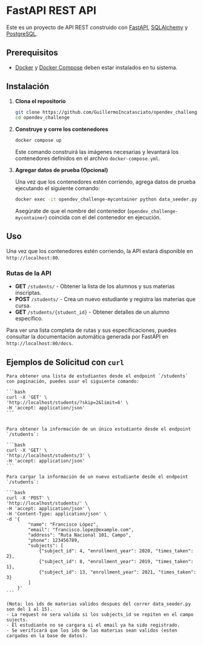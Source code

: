 # FastAPI REST API

Este es un proyecto de API REST construido con [FastAPI](https://fastapi.tiangolo.com/), [SQLAlchemy](https://www.sqlalchemy.org/) y [PostgreSQL](https://www.postgresql.org/).

## Prerequisitos

- [Docker](https://docs.docker.com/get-docker/) y [Docker Compose](https://docs.docker.com/compose/install/) deben estar instalados en tu sistema.

## Instalación

1. **Clona el repositorio**

    ```bash
    git clone https://github.com/GuillermoIncatasciato/opendev_challenge.git
    cd opendev_challenge
    ```

2. **Construye y corre los contenedores**

    ```bash
    docker compose up
    ```

    Este comando construirá las imágenes necesarias y levantará los contenedores definidos en el archivo `docker-compose.yml`.

3. **Agregar datos de prueba (Opcional)**

    Una vez que los contenedores estén corriendo, agrega datos de prueba ejecutando el siguiente comando:

    ```bash
    docker exec -it opendev_challenge-mycontainer python data_seeder.py
    ```

    Asegúrate de que el nombre del contenedor (`opendev_challenge-mycontainer`) coincida con el del contenedor en ejecución.

## Uso

Una vez que los contenedores estén corriendo, la API estará disponible en `http://localhost:80`.

### Rutas de la API

- **GET** `/students/` - Obtener la lista de los alumnos y sus materias inscriptas.
- **POST** `/students/` - Crea un nuevo estudiante y registra las materias que cursa.
- **GET** `/students/{student_id}` - Obtener detalles de un alumno específico.

Para ver una lista completa de rutas y sus especificaciones, puedes consultar la documentación automática generada por FastAPI en `http://localhost:80/docs`.

## Ejemplos de Solicitud con `curl`

    Para obtener una lista de estudiantes desde el endpoint `/students` con paginación, puedes usar el siguiente comando:

    ```bash
    curl -X 'GET' \
    'http://localhost/students/?skip=2&limit=6' \
    -H 'accept: application/json'
    ```


    Para obtener la información de un único estudiante desde el endpoint `/students`:

    ```bash
    curl -X 'GET' \
    'http://localhost/students/3' \
    -H 'accept: application/json'
    ```

    Para cargar la información de un nuevo estudiante desde el endpoint `/students`:

    ```bash
    curl -X 'POST' \
    'http://localhost/students/' \
    -H 'accept: application/json' \
    -H 'Content-Type: application/json' \
    -d '{
            "name": "Francisco López",
            "email": "francisco.lopez@example.com",
            "address": "Ruta Nacional 101, Campo",
            "phone": 123456789,
            "subjects": [
                {"subject_id": 4, "enrollment_year": 2020, "times_taken": 2},
                {"subject_id": 8, "enrollment_year": 2019, "times_taken": 1},
                {"subject_id": 13, "enrollment_year": 2021, "times_taken": 3}
            ]
        }'
    ```

    (Nota: los ids de materias validos despues del correr data_seeder.py son del 1 al 15).
    - La request no sera valida si los subjects_id se repiten en el campo sujects.
    - El estudiante no se cargara si el email ya ha sido registrado.
    - Se verificará que los ids de las materias sean validos (esten cargados en la base de datos).



